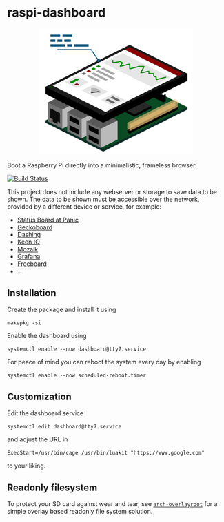 raspi-dashboard
===============

<p align="center">
<img src="artwork/dashboard.png" width="360" />
</p>

Boot a Raspberry Pi directly into a minimalistic, frameless browser.

[![Build Status](https://travis-ci.org/nils-werner/raspi-dashboard.svg?branch=master)](https://travis-ci.org/nils-werner/raspi-dashboard)

This project does not include any webserver or storage to save data to be shown. The data to be shown must be accessible over the network, provided by a different device or service, for example:

 - [Status Board at Panic](https://www.panic.com/blog/the-panic-status-board/)
 - [Geckoboard](https://www.geckoboard.com/)
 - [Dashing](http://shopify.github.io/dashing/)
 - [Keen IO](https://keen.github.io/dashboards/)
 - [Mozaik](http://mozaik.rocks/)
 - [Grafana](https://grafana.com/)
 - [Freeboard](https://freeboard.io/)
 - ...

Installation
------------

Create the package and install it using

    makepkg -si

Enable the dashboard using

    systemctl enable --now dashboard@tty7.service

For peace of mind you can reboot the system every day by enabling

    systemctl enable --now scheduled-reboot.timer

Customization
-------------

Edit the dashboard service

    systemctl edit dashboard@tty7.service

and adjust the URL in

    ExecStart=/usr/bin/cage /usr/bin/luakit "https://www.google.com"

to your liking.

Readonly filesystem
-------------------

To protect your SD card against wear and tear, see [`arch-overlayroot`](https://github.com/nils-werner/arch-overlayroot) for a simple overlay based readonly file system solution.
